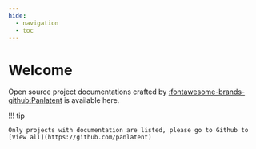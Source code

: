 ```yaml
---
hide:
  - navigation
  - toc
---
```


# Welcome

Open source project documentations crafted by [:fontawesome-brands-github:Panlatent](https://github.com/panlatent) is available here. 

!!! tip

    Only projects with documentation are listed, please go to Github to [View all](https://github.com/panlatent)

